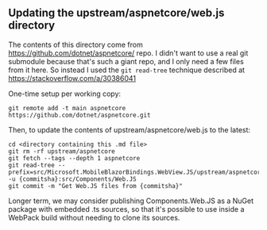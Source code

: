 ## Updating the upstream/aspnetcore/web.js directory

The contents of this directory come from https://github.com/dotnet/aspnetcore/ repo. I didn't want to use a real git
submodule because that's such a giant repo, and I only need a few files from it here. So instead I used the
`git read-tree` technique described at https://stackoverflow.com/a/30386041

One-time setup per working copy:

    git remote add -t main aspnetcore https://github.com/dotnet/aspnetcore.git

Then, to update the contents of upstream/aspnetcore/web.js to the latest:

    cd <directory containing this .md file>
    git rm -rf upstream/aspnetcore
    git fetch --tags --depth 1 aspnetcore
    git read-tree --prefix=src/Microsoft.MobileBlazorBindings.WebView.JS/upstream/aspnetcore/web.js -u {commitsha}:src/Components/Web.JS
    git commit -m "Get Web.JS files from {commitsha}"

Longer term, we may consider publishing Components.Web.JS as a NuGet package
with embedded .ts sources, so that it's possible to use inside a WebPack build
without needing to clone its sources.
